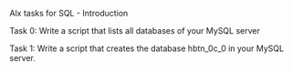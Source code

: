 Alx tasks for SQL - Introduction

Task 0: 
Write a script that lists all databases of your MySQL server

Task 1: 
Write a script that creates the database hbtn_0c_0 in your MySQL server.

